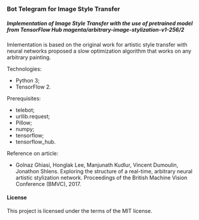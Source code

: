### Bot Telegram for Image Style Transfer
##### Implementation of Image Style Transfer with the use of pretrained model from TensorFlow Hub magenta/arbitrary-image-stylization-v1-256/2

Imlementation is based on the original work for artistic style transfer with neural networks proposed a slow optimization algorithm that works on any arbitrary painting.

Technologies:
- Python 3;
- TensorFlow 2.

Prerequisites:
- telebot;
- urllib.request;
- Pillow;
- numpy;
- tensorflow;
- tensorflow_hub.

Reference on article:
- Golnaz Ghiasi, Honglak Lee, Manjunath Kudlur, Vincent Dumoulin, Jonathon Shlens. Exploring the structure of a real-time, arbitrary neural artistic stylization network. Proceedings of the British Machine Vision Conference (BMVC), 2017.

#### License

This project is licensed under the terms of the MIT license.